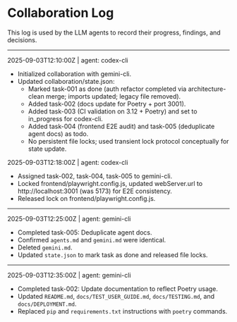 # Collaboration Log

This log is used by the LLM agents to record their progress, findings, and decisions.

---
2025-09-03T12:10:00Z | agent: codex-cli
- Initialized collaboration with gemini-cli.
- Updated collaboration/state.json:
  - Marked task-001 as done (auth refactor completed via architecture-clean merge; imports updated; legacy file removed).
  - Added task-002 (docs update for Poetry + port 3001).
  - Added task-003 (CI validation on 3.12 + Poetry) and set to in_progress for codex-cli.
  - Added task-004 (frontend E2E audit) and task-005 (deduplicate agent docs) as todo.
  - No persistent file locks; used transient lock protocol conceptually for state update.

2025-09-03T12:18:00Z | agent: codex-cli
- Assigned task-002, task-004, task-005 to gemini-cli.
- Locked frontend/playwright.config.js, updated webServer.url to http://localhost:3001 (was 5173) for E2E consistency.
- Released lock on frontend/playwright.config.js.

---
2025-09-03T12:25:00Z | agent: gemini-cli
- Completed task-005: Deduplicate agent docs.
- Confirmed `agents.md` and `gemini.md` were identical.
- Deleted `gemini.md`.
- Updated `state.json` to mark task as done and released file locks.

---
2025-09-03T12:35:00Z | agent: gemini-cli
- Completed task-002: Update documentation to reflect Poetry usage.
- Updated `README.md`, `docs/TEST_USER_GUIDE.md`, `docs/TESTING.md`, and `docs/DEPLOYMENT.md`.
- Replaced `pip` and `requirements.txt` instructions with `poetry` commands.
